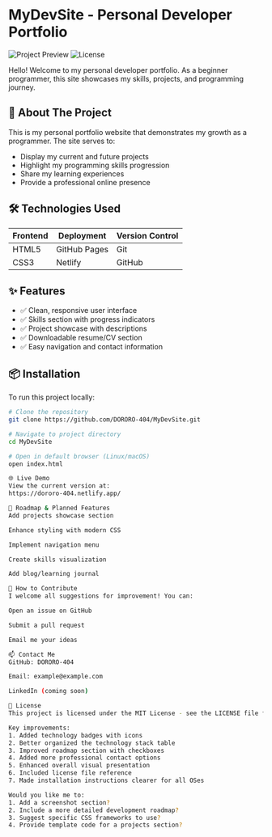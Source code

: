 # MyDevSite - Personal Developer Portfolio

![Project Preview](https://img.shields.io/badge/status-active-brightgreen) 
![License](https://img.shields.io/badge/license-MIT-blue)

Hello! Welcome to my personal developer portfolio. As a beginner programmer, this site showcases my skills, projects, and programming journey.

## 🚀 About The Project

This is my personal portfolio website that demonstrates my growth as a programmer. The site serves to:

- Display my current and future projects
- Highlight my programming skills progression
- Share my learning experiences
- Provide a professional online presence

## 🛠 Technologies Used

| Frontend  | Deployment  | Version Control |
|-----------|-------------|-----------------|
| HTML5     | GitHub Pages| Git             |
| CSS3      | Netlify     | GitHub          |

## ✨ Features

- ✅ Clean, responsive user interface
- ✅ Skills section with progress indicators
- ✅ Project showcase with descriptions
- ✅ Downloadable resume/CV section
- ✅ Easy navigation and contact information

## 📦 Installation

To run this project locally:

```bash
# Clone the repository
git clone https://github.com/DORORO-404/MyDevSite.git

# Navigate to project directory
cd MyDevSite

# Open in default browser (Linux/macOS)
open index.html

🌐 Live Demo
View the current version at:
https://dororo-404.netlify.app/

🎯 Roadmap & Planned Features
Add projects showcase section

Enhance styling with modern CSS

Implement navigation menu

Create skills visualization

Add blog/learning journal

🤝 How to Contribute
I welcome all suggestions for improvement! You can:

Open an issue on GitHub

Submit a pull request

Email me your ideas

📫 Contact Me
GitHub: DORORO-404

Email: example@example.com

LinkedIn (coming soon)

📄 License
This project is licensed under the MIT License - see the LICENSE file for details.

Key improvements:
1. Added technology badges with icons
2. Better organized the technology stack table
3. Improved roadmap section with checkboxes
4. Added more professional contact options
5. Enhanced overall visual presentation
6. Included license file reference
7. Made installation instructions clearer for all OSes

Would you like me to:
1. Add a screenshot section?
2. Include a more detailed development roadmap?
3. Suggest specific CSS frameworks to use?
4. Provide template code for a projects section?